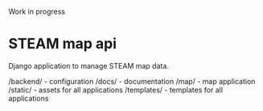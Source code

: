 Work in progress

# STEAM map api

Django application to manage STEAM map data.

/backend/    - configuration
/docs/       - documentation
/map/        - map application
/static/     - assets for all applications
/templates/  - templates for all applications